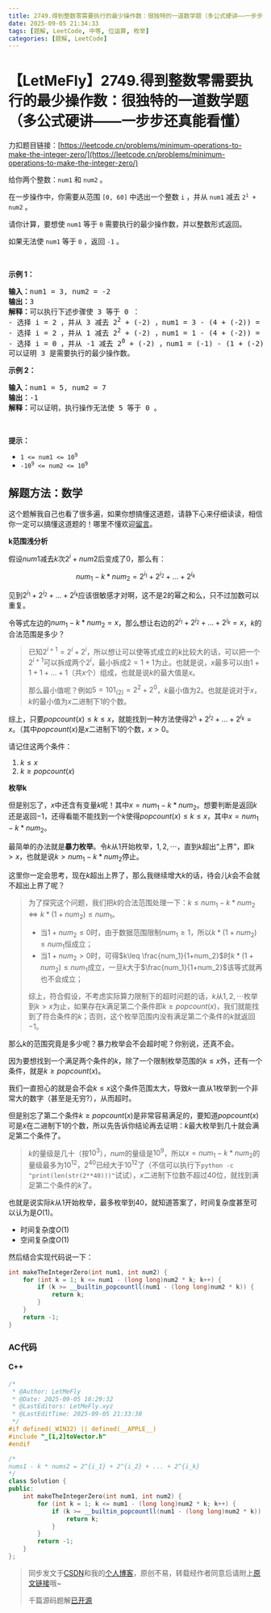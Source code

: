 ```yaml
---
title: 2749.得到整数零需要执行的最少操作数：很独特的一道数学题（多公式硬讲——一步步还真能看懂）
date: 2025-09-05 21:34:33
tags: [题解, LeetCode, 中等, 位运算, 枚举]
categories: [题解, LeetCode]
---
```


# 【LetMeFly】2749.得到整数零需要执行的最少操作数：很独特的一道数学题（多公式硬讲——一步步还真能看懂）

力扣题目链接：[https://leetcode.cn/problems/minimum-operations-to-make-the-integer-zero/](https://leetcode.cn/problems/minimum-operations-to-make-the-integer-zero/)

<p>给你两个整数：<code>num1</code> 和 <code>num2</code> 。</p>

<p>在一步操作中，你需要从范围&nbsp;<code>[0, 60]</code> 中选出一个整数 <code>i</code> ，并从 <code>num1</code> 减去 <code>2<sup>i</sup> + num2</code> 。</p>

<p>请你计算，要想使 <code>num1</code> 等于 <code>0</code> 需要执行的最少操作数，并以整数形式返回。</p>

<p>如果无法使 <code>num1</code> 等于 <code>0</code> ，返回 <code>-1</code> 。</p>

<p>&nbsp;</p>

<p><strong>示例 1：</strong></p>

<pre>
<strong>输入：</strong>num1 = 3, num2 = -2
<strong>输出：</strong>3
<strong>解释：</strong>可以执行下述步骤使 3 等于 0 ：
- 选择 i = 2 ，并从 3 减去 2<sup>2</sup> + (-2) ，num1 = 3 - (4 + (-2)) = 1 。
- 选择 i = 2 ，并从 1 减去 2<sup>2</sup> + (-2) ，num1 = 1 - (4 + (-2)) = -1 。
- 选择 i = 0 ，并从 -1 减去 2<sup>0</sup>&nbsp;+ (-2) ，num1 = (-1) - (1 + (-2)) = 0 。
可以证明 3 是需要执行的最少操作数。
</pre>

<p><strong>示例 2：</strong></p>

<pre>
<strong>输入：</strong>num1 = 5, num2 = 7
<strong>输出：</strong>-1
<strong>解释：</strong>可以证明，执行操作无法使 5 等于 0 。
</pre>

<p>&nbsp;</p>

<p><strong>提示：</strong></p>

<ul>
	<li><code>1 &lt;= num1 &lt;= 10<sup>9</sup></code></li>
	<li><code>-10<sup>9</sup>&nbsp;&lt;= num2 &lt;= 10<sup>9</sup></code></li>
</ul>


    
## 解题方法：数学

这个题解我自己也看了很多遍，如果你想搞懂这道题，请静下心来仔细读读，相信你一定可以搞懂这道题的！哪里不懂欢迎[留言](https://github.com/LetMeFly666/LeetCode/issues/1115)。

**k范围浅分析**

假设$num1$减去$k$次$2^i+num2$后变成了$0$，那么有：

$$num_1 - k * num_2 = 2^{i_1} + 2^{i_2} + ... + 2^{i_k}$$

见到$2^{i_1} + 2^{i_2} + ... + 2^{i_k}$应该很敏感才对啊，这不是$2$的幂之和么，只不过加数可以重复。

令等式左边的$num_1 - k * num_2 = x$，那么想让右边的$2^{i_1} + 2^{i_2} + ... + 2^{i_k}=x$，$k$的合法范围是多少？

> 已知$2^{i+1}=2^i+2^i$，所以想让可以使等式成立的$k$比较大的话，可以把一个$2^{i+1}$可以拆成两个$2^i$，最小拆成$2=1+1$为止。也就是说，$x$最多可以由$1+1+1+\dots+1$（共$x$个）组成，也就是说$k$的最大值是$x$。
>
> 那么最小值呢？例如$5=101_{(2)}=2^2+2^0$，$k$最小值为$2$。也就是说对于$x$，$k$的最小值为$x$二进制下$1$的个数。

综上，只要$popcount(x)\leq k\leq x$，就能找到一种方法使得$2^{i_1} + 2^{i_2} + ... + 2^{i_k}=x$。（其中$popcount(x)$是$x$二进制下$1$的个数，$x\gt 0$。

请记住这两个条件：

1. $k\leq x$
2. $k\geq popcount(x)$

**枚举k**

但是别忘了，$x$中还含有变量$k$呢！其中$x=num_1 - k * num_2$。想要判断是返回$k$还是返回$-1$，还得看能不能找到一个$k$使得$popcount(x)\leq k\leq x$，其中$x=num_1 - k * num_2$。

最简单的办法就是**暴力枚举**。令$k$从$1$开始枚举，$1, 2, \cdots$，直到$k$超出“上界”，即$k\gt x$，也就是说$k\gt num_1 - k * num_2$停止。

这里你一定会思考，现在$k$超出上界了，那么我继续增大$k$的话，待会儿$k$会不会就不超出上界了呢？

> 为了探究这个问题，我们把$k$的合法范围处理一下：$k\leq num_1 - k * num_2\Leftrightarrow k*(1+num_2)\leq num_1$。
>
> + 当$1+num_2\leq 0$时，由于数据范围限制$num_1\geq 1$，所以$k*(1+num_2)\leq num_1$恒成立；
> + 当$1+num_2\gt 0$时，可得$k\leq \frac{num_1}{1+num_2}$时$k*(1+num_2)\leq num_1$成立，一旦$k$大于$\frac{num_1}{1+num_2}$该等式就再也不会成立；
>
> 综上，符合假设，不考虑实际算力限制下的超时问题的话，$k$从$1,2,\cdots$枚举到$k\gt x$为止，如果存在$k$满足第二个条件即$k\geq popcount(x)$，我们就能找到了符合条件的$k$；否则，这个枚举范围内没有满足第二个条件的$k$就返回$-1$。

那么$k$的范围究竟是多少呢？暴力枚举会不会超时呢？你别说，还真不会。

因为要想找到一个满足两个条件的$k$，除了一个限制枚举范围的$k\leq x$外，还有一个条件，就是$k\geq popcount(x)$。

我们一直担心的就是会不会$k\leq x$这个条件范围太大，导致$k$一直从$1$枚举到一个非常大的数字（甚至是无穷?），从而超时。

但是别忘了第二个条件$k\geq popcount(x)$是非常容易满足的，要知道$popcount(x)$可是$x$在二进制下$1$的个数，所以先告诉你结论再去证明：$k$最大枚举到几十就会满足第二个条件了。

> $k$的量级是几十（按$10^3$），$num$的量级是$10^9$，所以$x=num_1 - k * num_2$的量级最多为$10^{12}$，$2^40$已经大于$10^{12}$了（不信可以执行下`python -c "print(len(str(2**40)))"`试试），$x$二进制下位数不超过$40$位，就找到满足第二个条件的$k$了。

也就是说实际$k$从$1$开始枚举，最多枚举到$40$，就知道答案了，时间复杂度甚至可以认为是$O(1)$。

+ 时间复杂度$O(1)$
+ 空间复杂度$O(1)$

然后结合实现代码说一下：

```cpp
int makeTheIntegerZero(int num1, int num2) {
    for (int k = 1; k <= num1 - (long long)num2 * k; k++) {
        if (k >= __builtin_popcountll(num1 - (long long)num2 * k)) {
            return k;
        }
    }
    return -1;
}
```

### AC代码

#### C++

```cpp
/*
 * @Author: LetMeFly
 * @Date: 2025-09-05 18:29:32
 * @LastEditors: LetMeFly.xyz
 * @LastEditTime: 2025-09-05 21:33:38
 */
#if defined(_WIN32) || defined(__APPLE__)
#include "_[1,2]toVector.h"
#endif

/*
nums1 - k * nums2 = 2^{i_1} + 2^{i_2} + ... + 2^{i_k}
*/
class Solution {
public:
    int makeTheIntegerZero(int num1, int num2) {
        for (int k = 1; k <= num1 - (long long)num2 * k; k++) {
            if (k >= __builtin_popcountll(num1 - (long long)num2 * k)) {
                return k;
            }
        }
        return -1;
    }
};
```

> 同步发文于[CSDN](https://letmefly.blog.csdn.net/article/details/--------------------------)和我的[个人博客](https://blog.letmefly.xyz/)，原创不易，转载经作者同意后请附上[原文链接](https://blog.letmefly.xyz/2025/09/05/LeetCode%202749.%E5%BE%97%E5%88%B0%E6%95%B4%E6%95%B0%E9%9B%B6%E9%9C%80%E8%A6%81%E6%89%A7%E8%A1%8C%E7%9A%84%E6%9C%80%E5%B0%91%E6%93%8D%E4%BD%9C%E6%95%B0/)哦~
>
> 千篇源码题解[已开源](https://github.com/LetMeFly666/LeetCode)
